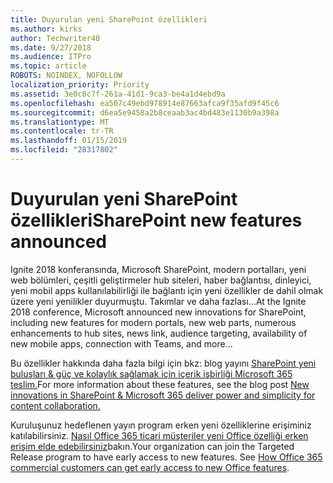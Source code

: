 ```yaml
---
title: Duyurulan yeni SharePoint özellikleri
ms.author: kirks
author: Techwriter40
ms.date: 9/27/2018
ms.audience: ITPro
ms.topic: article
ROBOTS: NOINDEX, NOFOLLOW
localization_priority: Priority
ms.assetid: 3e0c8c7f-261a-41d1-9ca3-be4a1d4ebd9a
ms.openlocfilehash: ea507c49ebd978914e87663afca9f35afd9f45c6
ms.sourcegitcommit: d6ea5e9458a2b8ceaab3ac4bd483e1130b9a398a
ms.translationtype: MT
ms.contentlocale: tr-TR
ms.lasthandoff: 01/15/2019
ms.locfileid: "28317802"
---
```

# <a name="sharepoint-new-features-announced"></a><span data-ttu-id="20eff-102">Duyurulan yeni SharePoint özellikleri</span><span class="sxs-lookup"><span data-stu-id="20eff-102">SharePoint new features announced</span></span>

<span data-ttu-id="20eff-103">Ignite 2018 konferansında, Microsoft SharePoint, modern portalları, yeni web bölümleri, çeşitli geliştirmeler hub siteleri, haber bağlantısı, dinleyici, yeni mobil apps kullanılabilirliği ile bağlantı için yeni özellikler de dahil olmak üzere yeni yenilikler duyurmuştu. Takımlar ve daha fazlası...</span><span class="sxs-lookup"><span data-stu-id="20eff-103">At the Ignite 2018 conference, Microsoft announced new innovations for SharePoint, including new features for modern portals, new web parts, numerous enhancements to hub sites, news link, audience targeting, availability of new mobile apps, connection with Teams, and more...</span></span>
  
<span data-ttu-id="20eff-104">Bu özellikler hakkında daha fazla bilgi için bkz: blog yayını [SharePoint yeni buluşları &amp; güç ve kolaylık sağlamak için içerik işbirliği Microsoft 365 teslim.](https://go.microsoft.com/fwlink/?linkid=2026502)</span><span class="sxs-lookup"><span data-stu-id="20eff-104">For more information about these features, see the blog post [New innovations in SharePoint &amp; Microsoft 365 deliver power and simplicity for content collaboration.](https://go.microsoft.com/fwlink/?linkid=2026502)</span></span>
  
<span data-ttu-id="20eff-p101">Kuruluşunuz hedeflenen yayın program erken yeni özelliklerine erişiminiz katılabilirsiniz. [Nasıl Office 365 ticari müşteriler yeni Office özelliği erken erişim elde edebilirsiniz](https://go.microsoft.com/fwlink/?linkid=2026346)bakın.</span><span class="sxs-lookup"><span data-stu-id="20eff-p101">Your organization can join the Targeted Release program to have early access to new features. See [How Office 365 commercial customers can get early access to new Office features](https://go.microsoft.com/fwlink/?linkid=2026346).</span></span>
  


